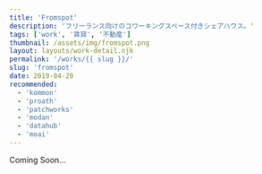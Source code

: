 ```yaml
---
title: 'Fromspot'
description: 'フリーランス向けのコワーキングスペース付きシェアハウス。'
tags: ['work', '賃貸', '不動産']
thumbnail: /assets/img/fromspot.png
layout: layouts/work-detail.njk
permalink: '/works/{{ slug }}/'
slug: 'fromspot'
date: 2019-04-20
recommended:
  - 'kommon'
  - 'proath'
  - 'patchworks'
  - 'modan'
  - 'datahub'
  - 'moai'
---
```


Coming Soon...
